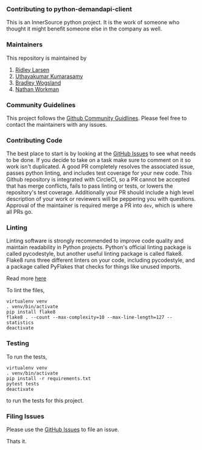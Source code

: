 ### Contributing to python-demandapi-client

This is an InnerSource python project. It is the work of someone who thought it might benefit someone else in the company as well.

### Maintainers

This repository is maintained by

1. [Ridley Larsen](https://github.com/RidleyLarsen)
1. [Uthayakumar Kumarasamy](https://github.com/ukumark)
1. [Bradley Wogsland](https://github.com/wogsland)
1. [Nathan Workman](https://github.com/nathanworkman)

### Community Guidelines

This project follows the [Github Community Guidlines](https://help.github.com/en/github/site-policy/github-community-guidelines). Please feel free to contact the maintainers with any issues.

### Contributing Code

The best place to start is by looking at the [GitHub Issues](https://github.com/dynata/python-demandapi-client/issues) to see what needs to be done. If you decide to take on a task make sure to comment on it so work isn't duplicated. A good PR completely resolves the associated issue, passes python linting, and includes test coverage for your new code. This Github repository is integrated with CircleCI, so a PR cannot be accepted that has merge conflicts, fails to pass linting or tests, or lowers the repository's test coverage. Additionally your PR should include a high level description of your work or reviewers will be peppering you with questions. Approval of the maintainer is required merge a PR into `dev`, which is where all PRs go.

### Linting

Linting software is strongly recommended to improve code quality and maintain readability in Python projects. Python's official linting package is called pycodestyle, but another useful linting package is called flake8. Flake8 runs three different linters on your code, including pycodestyle, and a package called PyFlakes that checks for things like unused imports.

Read more [here](http://flake8.pycqa.org/en/latest/)

To lint the files,

    virtualenv venv
    . venv/bin/activate
    pip install flake8
    flake8 . --count --max-complexity=10 --max-line-length=127 --statistics
    deactivate

### Testing

To run the tests,

    virtualenv venv
    . venv/bin/activate
    pip install -r requirements.txt
    pytest tests
    deactivate

to run the tests for this project.

### Filing Issues

Please use the [GitHub Issues](https://github.com/dynata/python-demandapi-client/issues/new) to file an issue.

Thats it.

